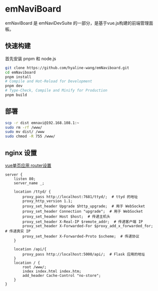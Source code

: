 # emNaviBoard

emNaviBoard 是 emNaviDevSuite 的一部分，是基于vue.js构建的前端管理面板。

## 快速构建

首先安装 pnpm 和 node.js
```bash
git clone https://github.com/hyaline-wang/emNaviboard.git
cd emNaviboard
pnpm install 
# Compile and Hot-Reload for Development
pnpm dev
# Type-Check, Compile and Minify for Production
pnpm build
```

## 部署

```bash
scp -r dist emnavi@192.168.108.1:~
sudo rm -rf /www/
sudo mv dist/ /www 
sudo chmod -R 755 /www/
```

## nginx 设置

[vue单页应用 router设置 ](https://router.vuejs.org/guide/essentials/history-mode)

```
server {
    listen 80;
    server_name _;

    location /ttyd/ {
        proxy_pass http://localhost:7681/ttyd/;  # ttyd 的地址
        proxy_http_version 1.1;
        proxy_set_header Upgrade $http_upgrade;  # 用于 WebSocket
        proxy_set_header Connection "upgrade";  # 用于 WebSocket
        proxy_set_header Host $host;  # 传递主机头
        proxy_set_header X-Real-IP $remote_addr;  # 传递客户端 IP
        proxy_set_header X-Forwarded-For $proxy_add_x_forwarded_for;  # 传递真实 IP
        proxy_set_header X-Forwarded-Proto $scheme;  # 传递协议
    }

    location /api/{
        proxy_pass http://localhost:5000/api/;  # Flask 应用的地址
    }
    location / {
        root /www/;
        index index.html index.htm;
        add_header Cache-Control "no-store";
    }
}
```
